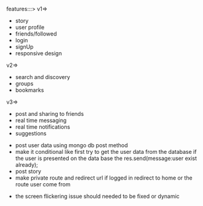 features:::>
v1=>

- story
- user profile
- friends/followed
- login
- signUp
- responsive design

v2=>

- search and discovery
- groups
- bookmarks

v3=>

- post and sharing to friends
- real time messaging
- real time notifications
- suggestions

* post user data using mongo db post method
* make it conditional like first try to get the user data from the database if the user is presented on the data base the res.send(message:user exist already);
* post story
* make private route and redirect url if logged in redirect to home or the route user come from

- the screen flickering issue should needed to be fixed or dynamic
